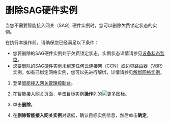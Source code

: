 # 删除SAG硬件实例

当您不需要智能接入网关（SAG）硬件实例时，您可以删除欠费锁定状态的实例。

在执行本操作前，请确保您已经满足以下条件：

-   您要删除的SAG硬件实例处于欠费锁定状态。实例状态详情请参见[设备状态监控]()。
-   您要删除的SAG硬件实例未绑定任何云连接网（CCN）或边界路由器（VBR）实例。如有已绑定网络实例，您可以先进行解绑，详情请参见[解绑网络实例](/intl.zh-CN/配置指南/云上网络配置/解绑网络实例.md)。

1.  登录[智能接入网关管理控制台](https://smartag.console.aliyun.com)。

2.  在智能接入网关页面，单击目标实例**操作**列的![更多](https://static-aliyun-doc.oss-cn-hangzhou.aliyuncs.com/assets/img/zh-CN/9803129951/p101595.png)图标。

3.  单击**删除**。

4.  在**删除智能接入网关实例**对话框，确认目标实例信息，然后单击**确定**。


